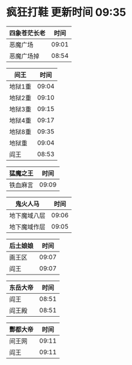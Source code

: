 # 疯狂打鞋 更新时间 09:35

| 四象苍茫长老   | 时间    |
|--------|-------|
| 恶魔广场 | 09:01 |
| 恶魔广场掉 | 08:54 |

| 间王   | 时间    |
|--------|-------|
| 地狱1重 | 09:04 |
| 地狱2重 | 09:10 |
| 地狱3重 | 09:15 |
| 地狱4重 | 09:17 |
| 地狱8重 | 09:35 |
| 地狱重 | 09:04 |
| 阎王 | 08:53 |

| 猛魔之王   | 时间    |
|--------|-------|
| 铁血麻言 | 09:09 |

| 鬼火人马   | 时间    |
|--------|-------|
| 地下魔域八层 | 09:06 |
| 地下魔域作层 | 09:05 |

| 后土娘娘   | 时间    |
|--------|-------|
| 画王区 | 09:07 |
| 阎王 | 09:07 |

| 东岳大帝   | 时间    |
|--------|-------|
| 阎王 | 08:51 |
| 阎王殿 | 08:51 |

| 酆都大帝   | 时间    |
|--------|-------|
| 间王网 | 09:11 |
| 阎王 | 09:11 |